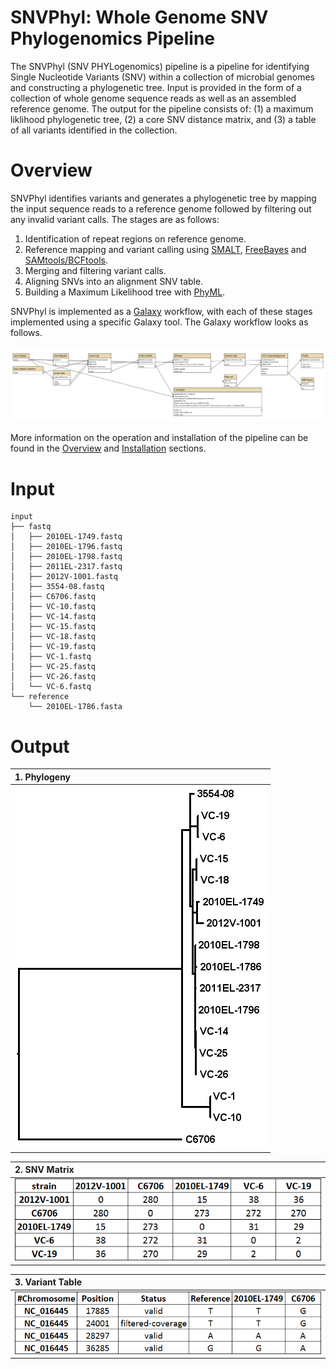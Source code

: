# SNVPhyl: Whole Genome SNV Phylogenomics Pipeline

The SNVPhyl (SNV PHYLogenomics) pipeline is a pipeline for identifying Single Nucleotide Variants (SNV) within a collection of microbial genomes and constructing a phylogenetic tree.  Input is provided in the form of a collection of whole genome sequence reads as well as an assembled reference genome.  The output for the pipeline consists of: (1) a maximum liklihood phylogenetic tree, (2) a core SNV distance matrix, and (3) a table of all variants identified in the collection.

# Overview

SNVPhyl identifies variants and generates a phylogenetic tree by mapping the input sequence reads to a reference genome followed by filtering out any invalid variant calls.  The stages are as follows:

1. Identification of repeat regions on reference genome.
2. Reference mapping and variant calling using [SMALT][], [FreeBayes][] and [SAMtools/BCFtools][].
3. Merging and filtering variant calls.
4. Aligning SNVs into an alignment SNV table.
5. Building a Maximum Likelihood tree with [PhyML][].

SNVPhyl is implemented as a [Galaxy][] workflow, with each of these stages implemented using a specific Galaxy tool.  The Galaxy workflow looks as follows.

![snvphyl-workflow][]

More information on the operation and installation of the pipeline can be found in the [Overview][] and [Installation][] sections.

# Input

```
input
├── fastq
│   ├── 2010EL-1749.fastq 
│   ├── 2010EL-1796.fastq 
│   ├── 2010EL-1798.fastq 
│   ├── 2011EL-2317.fastq 
│   ├── 2012V-1001.fastq 
│   ├── 3554-08.fastq 
│   ├── C6706.fastq 
│   ├── VC-10.fastq 
│   ├── VC-14.fastq 
│   ├── VC-15.fastq 
│   ├── VC-18.fastq 
│   ├── VC-19.fastq 
│   ├── VC-1.fastq 
│   ├── VC-25.fastq 
│   ├── VC-26.fastq 
│   └── VC-6.fastq 
└── reference
    └── 2010EL-1786.fasta
```

# Output

| 1. Phylogeny                   |
|:-------------------------------|
| ![snvphyl-out][]               |

| 2. SNV Matrix                  |
|:-------------------------------|
| ![snvphyl-screenshot-matrix][] |

| 3. Variant Table               |
|:-------------------------------|
| ![snvphyl-variant-table][]     |


[Galaxy]: http://galaxyproject.org/
[Installation]: install/manual.md
[Overview]: user-guide/index.md
[SMALT]: http://www.sanger.ac.uk/resources/software/smalt/
[FreeBayes]: https://github.com/ekg/freebayes
[SAMtools/BCFtools]: http://samtools.sourceforge.net/mpileup.shtml
[PhyML]: http://www.atgc-montpellier.fr/phyml/
[snvphyl-workflow]: workflows/SNVPhyl/0.1/snvphyl_workflow.png
[snvphyl-out]: images/snvphyl-out.png
[snvphyl-screenshot-matrix]: images/snvphyl-screenshot-matrix.png
[snvphyl-variant-table]: images/snvphyl-variant-table.png
